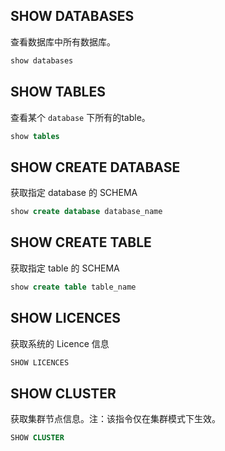 
## SHOW DATABASES
查看数据库中所有数据库。
```SQL
show databases
```

## SHOW TABLES
查看某个 `database` 下所有的table。
```SQL
show tables
```

## SHOW CREATE DATABASE
获取指定 database 的 SCHEMA
```SQL
show create database database_name
```

## SHOW CREATE TABLE
获取指定 table 的 SCHEMA
```SQL
show create table table_name
```

## SHOW LICENCES
获取系统的 Licence 信息
```SQL
SHOW LICENCES  
```
## SHOW CLUSTER
获取集群节点信息。注：该指令仅在集群模式下生效。  
```SQL
SHOW CLUSTER
```

